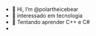 - 👋 Hi, I’m @polartheicebear
- 👀 interessado em tecnologia
- 🌱 Tentando aprender C++ e C#
- 

<!---
polartheicebear/polartheicebear is a ✨ special ✨ repository because its `README.md` (this file) appears on your GitHub profile.
You can click the Preview link to take a look at your changes.
--->
